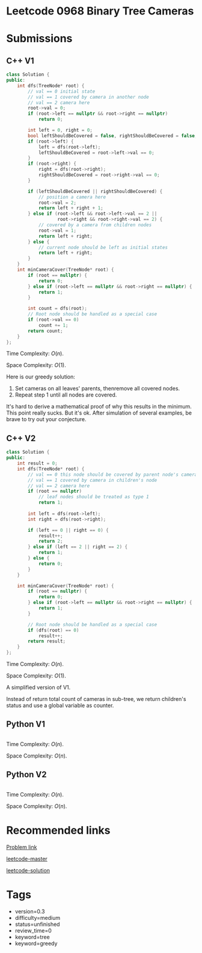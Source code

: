 # Leetcode 0968 Binary Tree Cameras

# Submissions

## C++ V1

```C++
class Solution {
public:
    int dfs(TreeNode* root) {
        // val == 0 initial state
        // val == 1 covered by camera in another node
        // val == 2 camera here
        root->val = 0;
        if (root->left == nullptr && root->right == nullptr)
            return 0;

        int left = 0, right = 0;
        bool leftShouldBeCovered = false, rightShouldBeCovered = false;
        if (root->left) {
            left = dfs(root->left);
            leftShouldBeCovered = root->left->val == 0;
        }
        if (root->right) {
            right = dfs(root->right);
            rightShouldBeCovered = root->right->val == 0;
        }

        if (leftShouldBeCovered || rightShouldBeCovered) {
            // position a camera here
            root->val = 2;
            return left + right + 1;
        } else if (root->left && root->left->val == 2 || 
                   root->right && root->right->val == 2) {
            // covered by a camera from children nodes
            root->val = 1;
            return left + right;
        } else {
            // current node should be left as initial states
            return left + right;
        }
    }
    int minCameraCover(TreeNode* root) {
        if (root == nullptr) {
            return 0;
        } else if (root->left == nullptr && root->right == nullptr) {
            return 1;
        }

        int count = dfs(root);
        // Root node should be handled as a special case
        if (root->val == 0)
            count += 1;
        return count;
    }
};
```

Time Complexity: $O(n)$.

Space Complexity: $O(1)$.

Here is our greedy solution:

1. Set cameras on all leaves' parents, thenremove all covered nodes.
2. Repeat step 1 until all nodes are covered.

It's hard to derive a mathematical proof of why this results in the minimum. This point really sucks. But it's ok. After simulation of several examples, be brave to try out your conjecture.


## C++ V2

```C++
class Solution {
public:
    int result = 0;
    int dfs(TreeNode* root) {
        // val == 0 this node should be covered by parent node's camera
        // val == 1 covered by camera in children's node
        // val == 2 camera here
        if (root == nullptr)
            // leaf nodes should be treated as type 1
            return 1;
        
        int left = dfs(root->left);
        int right = dfs(root->right);

        if (left == 0 || right == 0) {
            result++;
            return 2;
        } else if (left == 2 || right == 2) {
            return 1;
        } else {
            return 0;
        }
    }

    int minCameraCover(TreeNode* root) {
        if (root == nullptr) {
            return 0;
        } else if (root->left == nullptr && root->right == nullptr) {
            return 1;
        }

        // Root node should be handled as a special case
        if (dfs(root) == 0)
            result++;
        return result;
    }
};
```

Time Complexity: $O(n)$.

Space Complexity: $O(1)$.

A simplified version of V1.

Instead of return total count of cameras in sub-tree, we return children's status and use a global variable as counter.


## Python V1

```python
```

Time Complexity: $O(n)$.

Space Complexity: $O(n)$.


## Python V2

```python

```

Time Complexity: $O(n)$.

Space Complexity: $O(n)$.


# Recommended links

[Problem link]()

[leetcode-master]()

[leetcode-solution](https://leetcode.com/problems/binary-tree-cameras/solutions/211180/java-c-python-greedy-dfs)


# Tags

- version=0.3
- difficulty=medium
- status=unfinished
- review_time=0
- keyword=tree
- keyword=greedy